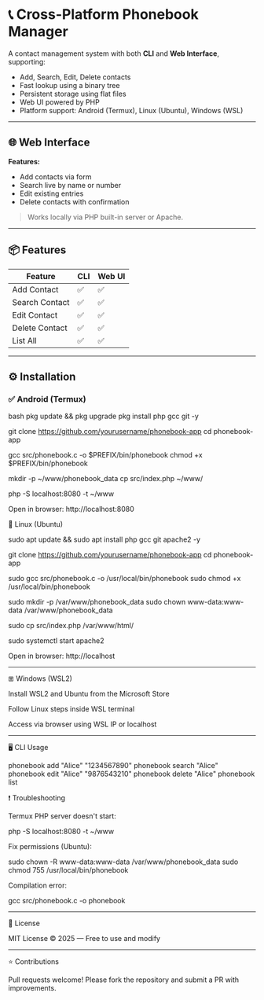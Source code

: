 # 📞 Cross-Platform Phonebook Manager

A contact management system with both **CLI** and **Web Interface**, supporting:

- Add, Search, Edit, Delete contacts
- Fast lookup using a binary tree
- Persistent storage using flat files
- Web UI powered by PHP
- Platform support: Android (Termux), Linux (Ubuntu), Windows (WSL)

---

## 🌐 Web Interface

**Features:**
- Add contacts via form
- Search live by name or number
- Edit existing entries
- Delete contacts with confirmation

> Works locally via PHP built-in server or Apache.

---

## 📦 Features

| Feature        | CLI       | Web UI   |
|----------------|-----------|----------|
| Add Contact    | ✅        | ✅       |
| Search Contact | ✅        | ✅       |
| Edit Contact   | ✅        | ✅       |
| Delete Contact | ✅        | ✅       |
| List All       | ✅        | ✅       |

---

## ⚙️ Installation

### ✅ Android (Termux)

bash
pkg update && pkg upgrade
pkg install php gcc git -y

git clone https://github.com/yourusername/phonebook-app
cd phonebook-app

gcc src/phonebook.c -o $PREFIX/bin/phonebook
chmod +x $PREFIX/bin/phonebook

mkdir -p ~/www/phonebook_data
cp src/index.php ~/www/

php -S localhost:8080 -t ~/www



Open in browser: http://localhost:8080


🐧 Linux (Ubuntu)

sudo apt update && sudo apt install php gcc git apache2 -y

git clone https://github.com/yourusername/phonebook-app
cd phonebook-app

sudo gcc src/phonebook.c -o /usr/local/bin/phonebook
sudo chmod +x /usr/local/bin/phonebook

sudo mkdir -p /var/www/phonebook_data
sudo chown www-data:www-data /var/www/phonebook_data

sudo cp src/index.php /var/www/html/

sudo systemctl start apache2

Open in browser: http://localhost


---

⊞ Windows (WSL2)

Install WSL2 and Ubuntu from the Microsoft Store

Follow Linux steps inside WSL terminal

Access via browser using WSL IP or localhost



---

🖥️ CLI Usage

phonebook add "Alice" "1234567890"
phonebook search "Alice"
phonebook edit "Alice" "9876543210"
phonebook delete "Alice"
phonebook list


❗ Troubleshooting

Termux PHP server doesn't start:

php -S localhost:8080 -t ~/www

Fix permissions (Ubuntu):

sudo chown -R www-data:www-data /var/www/phonebook_data
sudo chmod 755 /usr/local/bin/phonebook

Compilation error:

gcc src/phonebook.c -o phonebook


---

📄 License

MIT License © 2025 — Free to use and modify


---

⭐ Contributions

Pull requests welcome! Please fork the repository and submit a PR with improvements.
